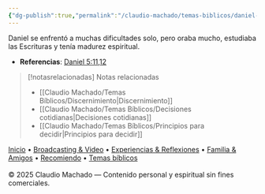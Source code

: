 ```yaml
---
{"dg-publish":true,"permalink":"/claudio-machado/temas-biblicos/daniel-tomaba-buenas-decisiones/","title":"Daniel tomaba buenas decisiones","tags":["Daniel","decisiones","Decidir"]}
---
```


Daniel se enfrentó a muchas dificultades solo, pero oraba mucho, estudiaba las Escrituras y tenía madurez espiritual. 
- **Referencias**: [Daniel 5:11,12](https://wol.jw.org/es/wol/b/r4/lp-s/nwtsty/27/5#v=27:5:11-27:5:12)


> [!notasrelacionadas] Notas relacionadas
> - [[Claudio Machado/Temas Bíblicos/Discernimiento\|Discernimiento]]
> - [[Claudio Machado/Temas Bíblicos/Decisiones cotidianas\|Decisiones cotidianas]]
> - [[Claudio Machado/Temas Bíblicos/Principios para decidir\|Principios para decidir]]

<div class="pie-simple">
  <a href="https://mis-apuntes-psi.vercel.app/">Inicio</a> •
  <a href="https://mis-apuntes-psi.vercel.app/claudio-machado/brodcasting-and-videos/principial-brodcasting-and-video/">Broadcasting & Video</a> •
  <a href="https://mis-apuntes-psi.vercel.app/claudio-machado/experiencias-and-reflexiones/experiencias-and-reflexiones/">Experiencias & Reflexiones</a> •
  <a href="https://mis-apuntes-psi.vercel.app/claudio-machado/familia-and-amigos/familia-and-amigos/">Familia & Amigos</a> •
  <a href="https://mis-apuntes-psi.vercel.app/claudio-machado/recomendaciones/recomiendo/">Recomiendo</a> •
  <a href="https://mis-apuntes-psi.vercel.app/claudio-machado/temas-biblicos/temas-biblicos/">Temas bíblicos</a>
  <br><br>
  <span class="legal">© 2025 Claudio Machado — Contenido personal y espiritual sin fines comerciales.</span>
</div>